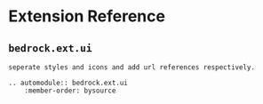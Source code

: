 # Extension Reference

## `bedrock.ext.ui`

```{todo}
seperate styles and icons and add url references respectively.
```

```{eval-rst}
.. automodule:: bedrock.ext.ui
    :member-order: bysource
```
